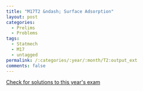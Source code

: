 ```yaml
---
title: "M17T2 &ndash; Surface Adsorption"
layout: post
categories:
  - Prelims
  - Problems
tags:
  - Statmech
  - M17
  - untagged
permalink: /:categories/:year/:month/T2:output_ext
comments: false
---
```

<object data="2017M2T.pdf" type="application/pdf" width="100%" height="500"></object>
<div class="message"><a href='https://princetonprelim.com/prelim/39/'>Check for solutions to this year's exam</a></div>
